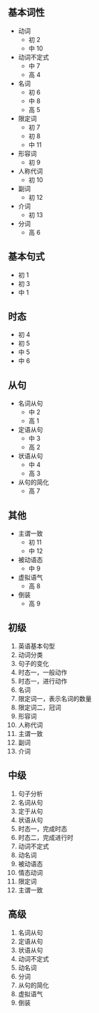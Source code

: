 ## 基本词性
- 动词
    - 初 2     
    - 中 10     
- 动词不定式
    - 中 7
    - 高 4
- 名词
    - 初 6
    - 中 8
    - 高 5
- 限定词
    - 初 7
    - 初 8
    - 中 11
- 形容词
    - 初 9
- 人称代词
    - 初 10
- 副词
    - 初 12
- 介词
    - 初 13
- 分词
    - 高 6
## 基本句式
- 初 1
- 初 3
- 中 1
## 时态
- 初 4
- 初 5
- 中 5
- 中 6
## 从句
- 名词从句
    - 中 2
    - 高 1
- 定语从句
    - 中 3
    - 高 2
- 状语从句
    - 中 4
    - 高 3
- 从句的简化
    - 高 7
## 其他
- 主谓一致
    - 初 11
    - 中 12
- 被动语态
    - 中 9
- 虚拟语气
    - 高 8
- 倒装
    - 高 9




## 初级
1. 英语基本句型
2. 动词分类
3. 句子的变化
4. 时态一，一般动作
5. 时态一，进行动作
6. 名词
7. 限定词一，表示名词的数量
8. 限定词二，冠词
9. 形容词
10. 人称代词
11. 主谓一致
12. 副词
13. 介词

## 中级
1. 句子分析
2. 名词从句
3. 定于从句
4. 状语从句
5. 时态一，完成时态
6. 时态二，完成进行时
7. 动词不定式
8. 动名词
9. 被动语态
10. 情态动词
11. 限定词
12. 主谓一致

## 高级
1. 名词从句
2. 定语从句
3. 状语从句
4. 动词不定式
5. 动名词
6. 分词
7. 从句的简化
8. 虚拟语气
9. 倒装
